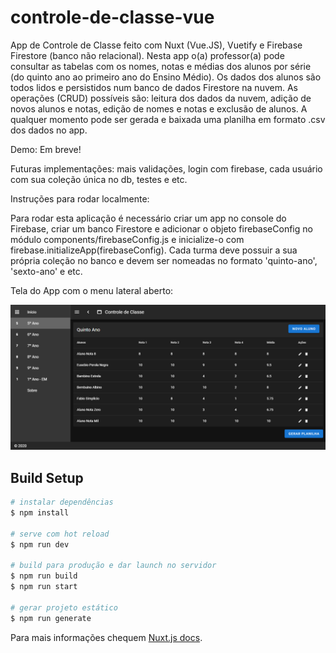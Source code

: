 # controle-de-classe-vue

App de Controle de Classe feito com Nuxt (Vue.JS), Vuetify e Firebase Firestore (banco não relacional). Nesta app o(a) professor(a) pode consultar as tabelas com os nomes, notas e médias dos alunos por série (do quinto ano ao primeiro ano do Ensino Médio). Os dados dos alunos são todos lidos e persistidos num banco de dados Firestore na nuvem. As operações (CRUD) possíveis são: leitura dos dados da nuvem, adição de novos alunos e notas, edição de nomes e notas e exclusão de alunos. A qualquer momento pode ser gerada e baixada uma planilha em formato .csv dos dados no app.

Demo: Em breve!

Futuras implementações: mais validações, login com firebase, cada usuário com sua coleção única no db, testes e etc.

Instruções para rodar localmente:

Para rodar esta aplicação é necessário criar um app no console do Firebase, criar um banco Firestore e adicionar o objeto firebaseConfig no módulo components/firebaseConfig.js e inicialize-o com firebase.initializeApp(firebaseConfig). Cada turma deve possuir a sua própria coleção no banco e devem ser nomeadas no formato 'quinto-ano', 'sexto-ano' e etc.

Tela do App com o menu lateral aberto:

![Tela 1](https://raw.githubusercontent.com/oliveira-vh/controle-de-classe-vue/master/Screenshot.png)

## Build Setup

```bash
# instalar dependências
$ npm install

# serve com hot reload
$ npm run dev

# build para produção e dar launch no servidor
$ npm run build
$ npm run start

# gerar projeto estático
$ npm run generate
```

Para mais informações chequem [Nuxt.js docs](https://nuxtjs.org).
